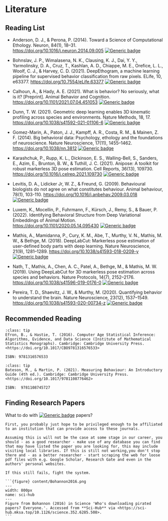 # Literature

## Reading List

* Anderson, D. J., & Perona, P. (2014). Toward a Science of Computational Ethology. Neuron, 84(1), 18–31. <https://doi.org/10.1016/j.neuron.2014.09.005>  [![Generic badge](https://img.shields.io/badge/open%20access-yes-green.svg)](https://doi.org/10.1016/j.neuron.2014.09.005)

* Bohnslav, J. P., Wimalasena, N. K., Clausing, K. J., Dai, Y. Y., Yarmolinsky, D. A., Cruz, T., Kashlan, A. D., Chiappe, M. E., Orefice, L. L., Woolf, C. J., & Harvey, C. D. (2021). DeepEthogram, a machine learning pipeline for supervised behavior classification from raw pixels. ELife, 10, e63377. <https://doi.org/10.7554/eLife.63377>  [![Generic badge](https://img.shields.io/badge/open%20access-yes-green.svg)](https://doi.org/10.7554/eLife.63377)

* Calhoun, A., & Hady, A. E. (2021). What is behavior? No seriously, what is it? [Preprint]. Animal Behavior and Cognition. <https://doi.org/10.1101/2021.07.04.451053>  [![Generic badge](https://img.shields.io/badge/open%20access-yes-green.svg)](https://doi.org/10.1101/2021.07.04.451053)

* Dunn, T. W. (2021). Geometric deep learning enables 3D kinematic profiling across species and environments. Nature Methods, 18, 17. <https://doi.org/10.1038/s41592-021-01106-6>  [![Generic badge](https://img.shields.io/badge/open%20access-no-red.svg)](#finding-research-papers)

* Gomez-Marin, A., Paton, J. J., Kampff, A. R., Costa, R. M., & Mainen, Z. F. (2014). Big behavioral data: Psychology, ethology and the foundations of neuroscience. Nature Neuroscience, 17(11), 1455–1462. <https://doi.org/10.1038/nn.3812>  [![Generic badge](https://img.shields.io/badge/open%20access-no-red.svg)](#finding-research-papers)

* Karashchuk, P., Rupp, K. L., Dickinson, E. S., Walling-Bell, S., Sanders, E., Azim, E., Brunton, B. W., & Tuthill, J. C. (2021). Anipose: A toolkit for robust markerless 3D pose estimation. Cell Reports, 36(13), 109730. <https://doi.org/10.1016/j.celrep.2021.109730>  [![Generic badge](https://img.shields.io/badge/open%20access-yes-green.svg)](https://doi.org/10.1016/j.celrep.2021.109730)

* Levitis, D. A., Lidicker Jr, W. Z., & Freund, G. (2009). Behavioural biologists do not agree on what constitutes behaviour. Animal behaviour, 78(1), 103-110. <https://doi.org/10.1016/j.anbehav.2009.03.018>  [![Generic badge](https://img.shields.io/badge/open%20access-no-red.svg)](#finding-research-papers)

* Luxem, K., Mocellin, P., Fuhrmann, F., Kürsch, J., Remy, S., & Bauer, P. (2022). Identifying Behavioral Structure from Deep Variational Embeddings of Animal Motion. <https://doi.org/10.1101/2020.05.14.095430>  [![Generic badge](https://img.shields.io/badge/open%20access-yes-green.svg)](https://doi.org/10.1101/2020.05.14.095430)

* Mathis, A., Mamidanna, P., Cury, K. M., Abe, T., Murthy, V. N., Mathis, M. W., & Bethge, M. (2018). DeepLabCut: Markerless pose estimation of user-defined body parts with deep learning. Nature Neuroscience, 21(9), 1281–1289. <https://doi.org/10.1038/s41593-018-0209-y>  [![Generic badge](https://img.shields.io/badge/open%20access-no-red.svg)](#finding-research-papers)

* Nath, T., Mathis, A., Chen, A. C., Patel, A., Bethge, M., & Mathis, M. W. (2019). Using DeepLabCut for 3D markerless pose estimation across species and behaviors. Nature Protocols, 14(7), 2152–2176. <https://doi.org/10.1038/s41596-019-0176-0>  [![Generic badge](https://img.shields.io/badge/open%20access-no-red.svg)](#finding-research-papers)

* Pereira, T. D., Shaevitz, J. W., & Murthy, M. (2020). Quantifying behavior to understand the brain. Nature Neuroscience, 23(12), 1537–1549. <https://doi.org/10.1038/s41593-020-00734-z>  [![Generic badge](https://img.shields.io/badge/open%20access-no-red.svg)](#finding-research-papers)

## Recommended Reading

```{admonition} Computer Age Statistical Inference
:class: tip
Efron, B., & Hastie, T. (2016). Computer Age Statistical Inference: Algorithms, Evidence, and Data Science (Institute of Mathematical Statistics Monographs). Cambridge: Cambridge University Press. <https://doi.org/10.1017/CBO9781316576533>

ISBN: 9781316576533
```

```{admonition} Measuring Behaviour (An Introductory Guide) 4th Edition
:class: tip
Bateson, M., & Martin, P. (2021). Measuring Behaviour: An Introductory Guide (4th ed.). Cambridge: Cambridge University Press. <https://doi.org/10.1017/9781108776462>

ISBN:  9781108745727
```

## Finding Research Papers

What to do with [![Generic badge](https://img.shields.io/badge/open%20access-no-red.svg)](#finding-research-papers) papers?

````{toggle}
First, you probably just hope to be privileged enough to be affiliated to an institution that can provide access to these journals.

Assuming this is will not be the case at some stage in our career, you should - as a good researcher - make use of any database you can find that may have listed the paper you are looking for, this may include visiting local libraries. If this is still not working,you don't stop there and - as a better researcher - start scraping the web for loose pdf files with e.g. Google Scholar, Research Gate and even in the authors' personal websites.

If this still fails, fight the system.

```{figure} content/Bohannon2016.png
---
width: 800px
name: sci-hub
---
Figure from Bohannon (2016) in Science 'Who's downloading pirated papers? Everyone.'. Accessed from **Sci-Hub** via <https://sci-hub.mksa.top/10.1126/science.352.6285.508>.
```
````
